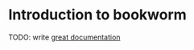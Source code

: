 # Introduction to bookworm

TODO: write [great documentation](http://jacobian.org/writing/great-documentation/what-to-write/)

